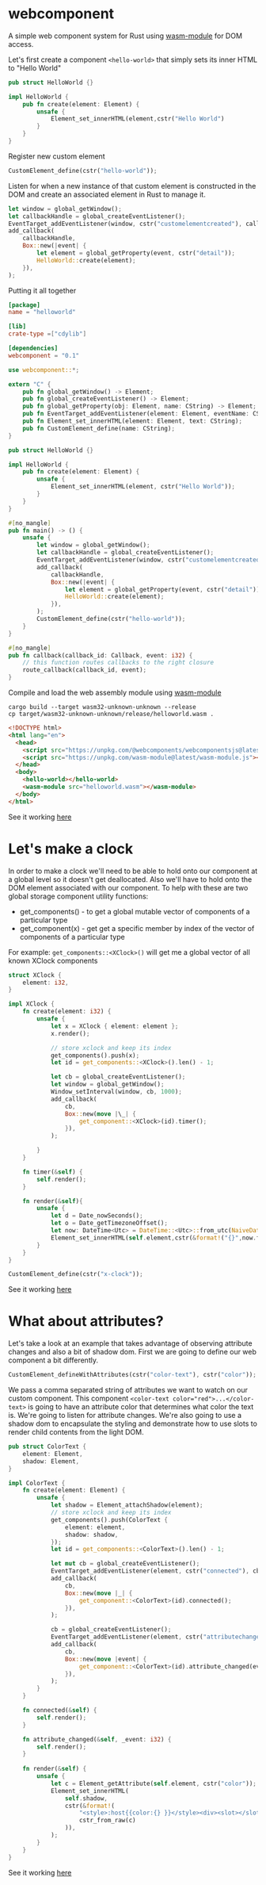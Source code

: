# webcomponent
A simple web component system for Rust using [wasm-module](https://github.com/richardanaya/wasm-module) for DOM access.

Let's first create a component `<hello-world>` that simply sets its inner HTML to "Hello World"

```rust
pub struct HelloWorld {}

impl HelloWorld {
    pub fn create(element: Element) {
        unsafe {
            Element_set_innerHTML(element,cstr("Hello World")
        }
    }
}
```

Register new custom element

```rust
CustomElement_define(cstr("hello-world"));
```

Listen for when a new instance of that custom element is constructed in the DOM and create an associated element in Rust to manage it.

```rust
let window = global_getWindow();
let callbackHandle = global_createEventListener();
EventTarget_addEventListener(window, cstr("customelementcreated"), callbackHandle);
add_callback(
    callbackHandle,
    Box::new(|event| {
        let element = global_getProperty(event, cstr("detail"));
        HelloWorld::create(element);
    }),
);
```

Putting it all together

```toml
[package]
name = "helloworld"

[lib]
crate-type =["cdylib"]

[dependencies]
webcomponent = "0.1"
```

```rust
use webcomponent::*;

extern "C" {
    pub fn global_getWindow() -> Element;
    pub fn global_createEventListener() -> Element;
    pub fn global_getProperty(obj: Element, name: CString) -> Element;
    pub fn EventTarget_addEventListener(element: Element, eventName: CString, callback: Callback);
    pub fn Element_set_innerHTML(element: Element, text: CString);
    pub fn CustomElement_define(name: CString);
}

pub struct HelloWorld {}

impl HelloWorld {
    pub fn create(element: Element) {
        unsafe {
            Element_set_innerHTML(element, cstr("Hello World"));
        }
    }
}

#[no_mangle]
pub fn main() -> () {
    unsafe {
        let window = global_getWindow();
        let callbackHandle = global_createEventListener();
        EventTarget_addEventListener(window, cstr("customelementcreated"), callbackHandle);
        add_callback(
            callbackHandle,
            Box::new(|event| {
                let element = global_getProperty(event, cstr("detail"));
                HelloWorld::create(element);
            }),
        );
        CustomElement_define(cstr("hello-world"));
    }
}

#[no_mangle]
pub fn callback(callback_id: Callback, event: i32) {
    // this function routes callbacks to the right closure
    route_callback(callback_id, event);
}
```

Compile and load the web assembly module using [wasm-module](https://github.com/richardanaya/wasm-module)

```console
cargo build --target wasm32-unknown-unknown --release
cp target/wasm32-unknown-unknown/release/helloworld.wasm .
```

```html
<!DOCTYPE html>
<html lang="en">
  <head>
    <script src="https://unpkg.com/@webcomponents/webcomponentsjs@latest/webcomponents-loader.js"></script>
    <script src="https://unpkg.com/wasm-module@latest/wasm-module.js"></script>
  </head>
  <body>
    <hello-world></hello-world>
    <wasm-module src="helloworld.wasm"></wasm-module>
  </body>
</html>
```

See it working [here](https://richardanaya.github.io/webcomponent/examples/helloworld/)



# Let's make a clock

In order to make a clock we'll need to be able to hold onto our component at a global level so it doesn't get deallocated. Also we'll have to hold onto the DOM element associated with our component. To help with these are two global storage component utility functions:
* get_components() - to get a global mutable vector of components of a particular type
* get_component(x) - get get a specific member by index of the vector of components of a particular type

For example: `get_components::<XClock>()` will get me a global vector of all known XClock components

```rust
struct XClock {
    element: i32,
}

impl XClock {
    fn create(element: i32) {
        unsafe {
            let x = XClock { element: element };
            x.render();

            // store xclock and keep its index
            get_components().push(x);
            let id = get_components::<XClock>().len() - 1;

            let cb = global_createEventListener();
            let window = global_getWindow();
            Window_setInterval(window, cb, 1000);
            add_callback(
                cb,
                Box::new(move |\_| {
                    get_component::<XClock>(id).timer();
                }),
            );

        }
    }

    fn timer(&self) {
        self.render();
    }

    fn render(&self){
        unsafe {
            let d = Date_nowSeconds();
            let o = Date_getTimezoneOffset();
            let now: DateTime<Utc> = DateTime::<Utc>::from_utc(NaiveDateTime::from_timestamp((d-(o*60)) as i64, 0), Utc);
            Element_set_innerHTML(self.element,cstr(&format!("{}",now.format("%I:%M:%S %p"))));
        }
    }
}
```

```rust
CustomElement_define(cstr("x-clock"));
```

See it working [here](https://richardanaya.github.io/webcomponent/examples/xclock/)

# What about attributes?

Let's take a look at an example that takes advantage of observing attribute changes and also a bit of shadow dom. First we are going to define our web component a bit differently.

```rust
CustomElement_defineWithAttributes(cstr("color-text"), cstr("color"));
```

We pass a comma separated string of attributes we want to watch on our custom component. This component `<color-text color="red">...</color-text>` is going to have an attribute color that determines what color the text is. We're going to listen for attribute changes. We're also going to use a shadow dom to encapsulate the styling and demonstrate how to use slots to render child contents from the light DOM.

```rust
pub struct ColorText {
    element: Element,
    shadow: Element,
}

impl ColorText {
    fn create(element: Element) {
        unsafe {
            let shadow = Element_attachShadow(element);
            // store xclock and keep its index
            get_components().push(ColorText {
                element: element,
                shadow: shadow,
            });
            let id = get_components::<ColorText>().len() - 1;

            let mut cb = global_createEventListener();
            EventTarget_addEventListener(element, cstr("connected"), cb);
            add_callback(
                cb,
                Box::new(move |_| {
                    get_component::<ColorText>(id).connected();
                }),
            );

            cb = global_createEventListener();
            EventTarget_addEventListener(element, cstr("attributechanged"), cb);
            add_callback(
                cb,
                Box::new(move |event| {
                    get_component::<ColorText>(id).attribute_changed(event);
                }),
            );
        }
    }

    fn connected(&self) {
        self.render();
    }

    fn attribute_changed(&self, _event: i32) {
        self.render();
    }
    
    fn render(&self) {
        unsafe {
            let c = Element_getAttribute(self.element, cstr("color"));
            Element_set_innerHTML(
                self.shadow,
                cstr(&format!(
                    "<style>:host{{color:{} }}</style><div><slot></slot></div>",
                    cstr_from_raw(c)
                )),
            );
        }
    }
}
```



See it working [here](https://richardanaya.github.io/webcomponent/examples/colortext/)
